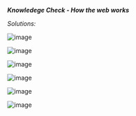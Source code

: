 ***Knowledege Check - How the web works***

_Solutions:_

![image](https://user-images.githubusercontent.com/107066424/211300285-29f2ae23-e85c-4038-a271-33d6bfcb9b3e.png)

![image](https://user-images.githubusercontent.com/107066424/211300364-2d532e91-813f-4486-b3e4-778d59a185ce.png)

![image](https://user-images.githubusercontent.com/107066424/211300430-8e4a946d-3fff-4915-9ec2-4330c9097078.png)

![image](https://user-images.githubusercontent.com/107066424/211300498-37723f73-20cf-4f99-b284-d23d6cc18f67.png)

![image](https://user-images.githubusercontent.com/107066424/211300553-707934af-38d9-4f23-a67b-20b601d9eb0e.png)

![image](https://user-images.githubusercontent.com/107066424/211300619-37949000-93a6-4003-81c4-6c276f400aed.png)
